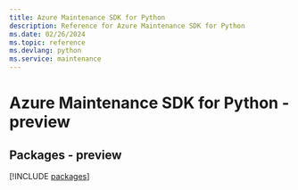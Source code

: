 ```yaml
---
title: Azure Maintenance SDK for Python
description: Reference for Azure Maintenance SDK for Python
ms.date: 02/26/2024
ms.topic: reference
ms.devlang: python
ms.service: maintenance
---
```

# Azure Maintenance SDK for Python - preview
## Packages - preview
[!INCLUDE [packages](maintenance-index.md)]